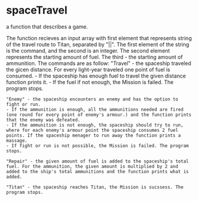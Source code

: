 # spaceTravel

a function that describes a game.

The function recieves an input array with first element that represents string of the travel route to Titan, separated by "||". The first element of the string is the command, and the second is an integer.
The second element represents the starting amount of fuel.
The third - the starting amount of ammunition. 
The commands are as follow:
    "Travel" - the spaceship traveled the gicen distance. For every light-year traveled one point of fuel is consumed.
    - If the spaceship has enough fuel to travel the given distance function prints it.
    - If the fuel if not enough, the Mission is failed. The program stops.

    "Enemy" - the spaceship encounters an enemy and has the option to fight or run.
    - If the ammunition is enough, all the ammunitions needed are fired (one round for every point of enemy's armour.) and the function prints that the enemy was defeated.
    - If the ammunition is not enough, the spaceship should try to run, where for each enemy's armour point the spaceship consumes 2 fuel points. If the spaceship menager to run away the function prints a massage.
    - If fight or run is not possible, the Mission is failed. The program stops.

    "Repair" - the given amount of fuel is added to the spaceship's total fuel. For the ammunition, the given amount is multiplied by 2 and added to the ship's total ammunitions and the function prints what is added.

    "Titan" - the spaceship reaches Titan, the Mission is sucssess. The program stops.